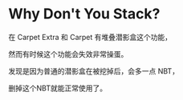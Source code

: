 # Why Don't You Stack?

在 Carpet Extra 和 Carpet 有堆叠潜影盒这个功能，

然而有时候这个功能会失效非常操蛋。

发现是因为普通的潜影盒在被挖掉后，会多一点 NBT，

删掉这个NBT就能正常使用了。